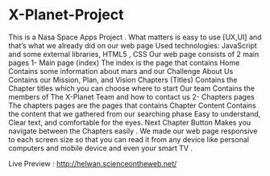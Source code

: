 # X-Planet-Project
This is a Nasa Space Apps Project .
What matters is easy to use [UX,UI] and that’s what we already did on our web page
Used technologies: JavaScript and some external libraries, HTML5 , CSS
Our web page consists of 2 main pages
1- Main page (index)
The index is the page that contains
Home
Contains some information about mars and our Challenge
About Us
Contains our Mission, Plan, and Vision
Chapters (Titles)
Contains the Chapter titles which you can choose where to start
Our team
Contains the members of The X-Planet Team and how to contact us
2- Chapters pages
The chapters pages are the pages that contains
Chapter Content
Contains the content that we gathered from our searching phase
Easy to understand, Clear text, and comfortable for the eyes.
Next Chapter Button
Makes you navigate between the Chapters easily .
We made our web page responsive to each screen size so that you can read it from any
device like personal computers and mobile device and even your smart TV .

Live Preview : http://helwan.scienceontheweb.net/
 
